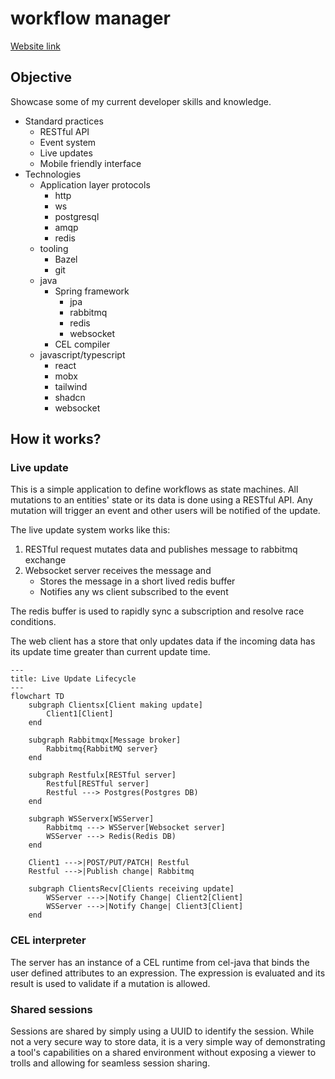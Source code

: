 # workflow manager

[Website link]()

## Objective

Showcase some of my current developer skills and knowledge.
- Standard practices
    - RESTful API
    - Event system
    - Live updates
    - Mobile friendly interface
- Technologies
    - Application layer protocols
        - http
        - ws
        - postgresql
        - amqp
        - redis
    - tooling
        - Bazel
        - git
    - java 
        - Spring framework
            - jpa
            - rabbitmq
            - redis
            - websocket
        - CEL compiler
    - javascript/typescript
        - react
        - mobx
        - tailwind
        - shadcn
        - websocket

## How it works?

### Live update
This is a simple application to define workflows as state machines. All mutations to an entities' state or its data is done using a RESTful API. Any mutation will trigger an event and other users will be notified of the update.

The live update system works like this:
1. RESTful request mutates data and publishes message to rabbitmq exchange
2. Websocket server receives the message and
    - Stores the message in a short lived redis buffer
    - Notifies any ws client subscribed to the event

The redis buffer is used to rapidly sync a subscription and resolve race conditions.

The web client has a store that only updates data if the incoming data has its update time greater than current update time.
```mermaid
---
title: Live Update Lifecycle
---
flowchart TD
    subgraph Clientsx[Client making update]
        Client1[Client]
    end

    subgraph Rabbitmqx[Message broker]
        Rabbitmq{RabbitMQ server}
    end

    subgraph Restfulx[RESTful server]
        Restful[RESTful server]
        Restful ---> Postgres(Postgres DB)
    end

    subgraph WSServerx[WSServer]
        Rabbitmq ---> WSServer[Websocket server]
        WSServer ---> Redis(Redis DB)
    end

    Client1 --->|POST/PUT/PATCH| Restful
    Restful --->|Publish change| Rabbitmq

    subgraph ClientsRecv[Clients receiving update]
        WSServer --->|Notify Change| Client2[Client]
        WSServer --->|Notify Change| Client3[Client]
    end
```

### CEL interpreter
The server has an instance of a CEL runtime from cel-java that binds the user defined attributes to an expression. The expression is evaluated and its result is used to validate if a mutation is allowed.

### Shared sessions
Sessions are shared by simply using a UUID to identify the session. While not a very secure way to store data, it is a very simple way of demonstrating a tool's capabilities on a shared environment without exposing a viewer to trolls and allowing for seamless session sharing.
